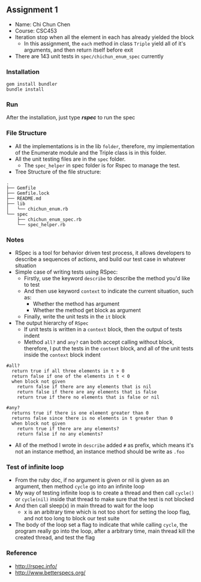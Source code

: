 ## Assignment 1
- Name: Chi Chun Chen
- Course: CSC453
- Iteration stop when all the element in each has already yielded the block
    - In this assignment, the `each` method in class `Triple` yield all of it's arguments, and then return itself before exit
- There are 143 unit tests in `spec/chichun_enum_spec` currently

### Installation
```
gem install bundler
bundle install
```

### Run
After the installation, just type ***rspec*** to run the spec

### File Structure
- All the implementations is in the lib `folder`, therefore, my implementation of the Enumerate module and the Triple class is in this folder.
- All the unit testing files are in the `spec` folder.
    - The `spec_helper` in spec folder is for Rspec to manage the test.
- Tree Structure of the file structure:
```
.
├── Gemfile
├── Gemfile.lock
├── README.md
├── lib
│   └── chichun_enum.rb
└── spec
    ├── chichun_enum_spec.rb
    └── spec_helper.rb
```

### Notes
- RSpec is a tool for behavior driven test process, it allows developers to describe a sequences of actions,
and build our test case in whatever situation
- Simple case of writing tests using RSpec:
    - Firstly, use the keyword `describe` to describe the method you'd like to test
    - And then use keyword `context` to indicate the current situation, such as:
        - Whether the method has argument
        - Whether the method get block as argument
    - Finally, write the unit tests in the `it` block
- The output hierarchy of `RSpec`
    - If unit tests is written in a `context` block, then the output of tests indent
    - Method `all?` and `any?` can both accept calling without block, therefore, I put the tests in the `context` block, and all of the unit tests inside the `context` block indent

```
#all?
  return true if all three elements in t > 0
  return false if one of the elements in t < 0
  when block not given
    return false if there are any elements that is nil
    return false if there are any elements that is false
    return true if there no elements that is false or nil

#any?
  returns true if there is one element greater than 0
  returns false since there is no elements in t greater than 0
  when block not given
    return true if there are any elements?
    return false if no any elements?
```
- All of the method I wrote in `describe` added `#` as prefix, which means it's not an instance method, an instance method should be write as `.foo`

### Test of infinite loop
- From the ruby doc, if no argument is given or nil is given as an argument, then method `cycle` go into an infinite loop
- My way of testing infinite loop is to create a thread and then call `cycle()` or `cycle(nil)` inside that thread to make sure that the test is not blocked
- And then call sleep(x) in main thread to wait for the loop
    - x is an arbitrary time which is not too short for setting the loop flag, and not too long to block our test suite
- The body of the loop set a flag to indicate that while calling `cycle`, the program really go into the loop, after a arbitrary time, main thread kill the created thread, and test the flag

### Reference
- http://rspec.info/
- http://www.betterspecs.org/
